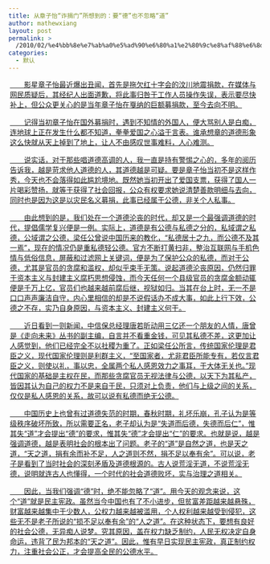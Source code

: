 ```yaml
---
title: 从章子怡“诈捐门”所想到的：要“德”也不忽略“道”
author: mathewxiang
layout: post
permalink: >
  /2010/02/%e4%bb%8e%e7%ab%a0%e5%ad%90%e6%80%a1%e2%80%9c%e8%af%88%e6%8d%90%e9%97%a8%e2%80%9d%e6%89%80%e6%83%b3%e5%88%b0%e7%9a%84%ef%bc%9a%e8%a6%81%e2%80%9c%e5%be%b7%e2%80%9d%e4%b9%9f%e4%b8%8d%e5%bf%bd%e7%95%a5/
categories:
  - 默认
---
```

<div>
  <div>
    <div>
      <a href="http://bbs.nfdaily.cn/forum-48-1.html" target="_blank" />
    </div>
  </div>
</div>

<div>
  <p style="MArGin: 0px 3px 15px">
    　　影星章子怡最近爆出丑闻，首先是拖欠红十字会的汶川地震捐款，在媒体与网民质疑后，其经纪人出面道歉，将此事归咎于工作人员操作失误，表示要尽快补上，但公众更关心的是当年章子怡在戛纳的巨额募捐款，至今去向不明。
  </p>
  
  <p style="MArGin: 0px 3px 15px">
    　　记得当初章子怡在国外募捐时，遇到不知情的外国人，便大骂别人是白痴，连地球上正在发生什么都不知道，拳拳爱国之心溢于言表。谁承想章的道德形象这么快就从天上掉到了地上，让人不由感叹世事难料，人心难测。
  </p>
  
  <p style="MArGin: 0px 3px 15px">
    　　说实话，对于那些唱道德高调的人，我一直是持有警惕之心的，多年的阅历告诉我，越是苛求他人道德的人，其道德越是可疑。要是章子怡当初不是这样作秀，今天也不会落得如此尴尬境地。既然她当初开出了爱国支票，获得了国人一片喝彩赞扬，就等于获得了社会回报，公众有权要求她说清楚善款明细与去向，同时也是因为这是以灾民名义募捐，此事已经属于公德，非关个人私事。
  </p>
  
  <p style="MArGin: 0px 3px 15px">
    　　由此想到的是，我们处在一个道德沦丧的时代，却又是一个最强调道德的时代，提倡儒学复兴便是一例。实际上，道德是有公德与私德之分的，私域谓之私德，公域谓之公德，梁任公曾说中国历来的教化，“私德居十之九，而公德不及其一焉”，现在的情况仍是重私德轻公德。官方不断打黄扫非，整治互联网与手机色情与低俗信息，屏蔽和过滤网上关键词，便是为了保护公众的私德，而对于公德，尤其是官员的贪腐和滥权，却似乎束手无策。说起道德沦丧原因，仍然归罪于资本主义与封建主义腐朽思想侵蚀，而今天任何一个县级官员的贪腐金额动辄便是千万上亿，官员们也越来越前腐后继，视狱如归。当其在台上时，无一不是口口声声廉洁自守，内心里相信的却是不说假话办不成大事，如此上行下效，公德之不存，实乃自身原因，与资本主义、封建主义何干。
  </p>
  
  <p style="MArGin: 0px 3px 15px">
    　　近日看到一则新闻，中信保总经理唐若昕动用三亿还一个朋友的人情，唐曾是《走向未来》丛书的副主编，自言并不看重金钱，可见其私德不差，这更加让人感觉到，他们已经完全不以社稷为重了。正如梁任公所言，传统国家伦理是君臣之义，现代国家伦理则是利群主义，“至国家者，尤非君臣所能专有，若仅言君臣之义，则使以礼，事以忠，全属两个私人感恩效力之事耳，于大体无关也。”现代国家的基础是主权在民，而那些贪腐官员无视法律与公德，以天下为其私产，皆因其认为自己的权力不是来自于民，只须对上负责，他们与上级之间的关系，仅仅是私人感恩的关系，故可以说有私德而绝无公德。
  </p>
  
  <p style="MArGin: 0px 3px 15px">
    　　中国历史上也曾有过道德失范的时期，春秋时期，礼坏乐崩，孔子认为是等级秩序破坏所致，所以需要正名，老子却认为是“失道而后德，失德而后仁”，惟其失“道”才会提出“德”的要求，惟其失“德”才会提出“仁”的要求。也就是说，越是强调道德，越是表明社会的根本出了问题。老子的“道”是自然之道，也是天之道，“天之道，捐有余而补不足，人之道则不然，捐不足以奉有余”。可以说，老子是看到了当时社会的深刻矛盾及道德根源的。古人说荒淫无道，不说荒淫无德，说明就连古人也懂得，一个时代的社会道德败坏，实与治理之道相关。
  </p>
  
  <p style="MArGin: 0px 3px 15px">
    　　因此，当我们强调“德”时，绝不能忽略了“道”。用今天的观念来说，这个“道”就是民主宪政。虽然当今中国也有了不小进步，但贫富差距越来越悬殊，财富越来越集中于少数人，公权力越来越被滥用，个人权利越来越受到侵犯，这些无不是老子所说的“损不足以奉有余”的“人之道”。在这种状态下，要想有良好的社会公德，无异痴人说梦。究其原因，盖在权力缺乏制约，人民无权决定自身命运，违背了民为邦本的“天之道”。因此，惟有早日实现民主宪政，真正制约权力，注重社会公正，才会提高全民的公德水平。
  </p>
</div>
